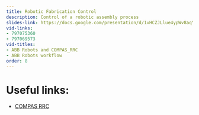 ```yaml
---
title: Robotic Fabrication Control
description: Control of a robotic assembly process
slides-link: https://docs.google.com/presentation/d/1vHCZJLlue4ypWv8aqYPhdepQ9mzrjY1xkL59vnXltqw/edit#slide=id.g79c5b411da_0_26
vid-links:
- 797075360
- 797069573
vid-titles:
- ABB Robots and COMPAS_RRC
- ABB Robots workflow
order: 8
---
```


# Useful links:

* [COMPAS RRC](https://compas-rrc.github.io/compas_rrc/latest/)